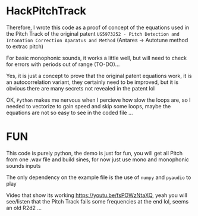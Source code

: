 # HackPitchTrack

Therefore, I wrote this code as a proof of concept of the equations used in the Pitch Track of the original patent `US5973252 - Pitch Detection and Intonation Correction Aparatus and Method` (Antares -> Autotune method to extrac pitch)

For basic monophonic sounds, it works a little well, but will need to check for errors with periods out of range (TO-DO)...

Yes, it is just a concept to prove that the original patent equations work, it is an autocorrelation variant, they certainly need to be improved, but it is obvious there are many secrets not revealed in the patent lol

OK, `Python` makes me nervous when I percieve how slow the loops are, so I needed to vectorize to gain speed and skip some loops, maybe the equations are not so easy to see in the coded file ...

# FUN

This code is purely python, the demo is just for fun, you will get all Pitch from one .wav file and build sines, for now just use mono and monophonic sounds inputs

The only dependency on the example file is the use of `numpy` and  `pyaudio` to play

Video that show its working https://youtu.be/fsPOWzNtaXQ, yeah you will see/listen that the Pitch Track fails some frequencies at the end lol, seems an old R2d2 ...

